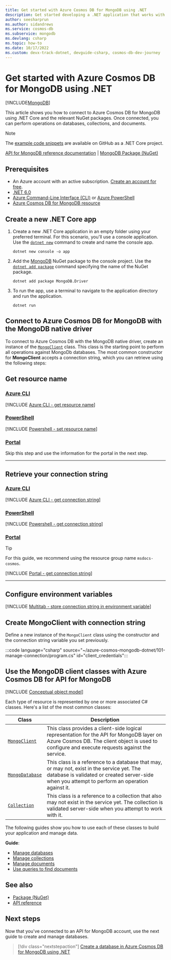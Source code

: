 ```yaml
---
title: Get started with Azure Cosmos DB for MongoDB using .NET
description: Get started developing a .NET application that works with Azure Cosmos DB for MongoDB. This article helps you learn how to set up a project and configure access to an Azure Cosmos DB for MongoDB database.
author: seesharprun
ms.author: sidandrews
ms.service: cosmos-db
ms.subservice: mongodb
ms.devlang: csharp
ms.topic: how-to
ms.date: 10/17/2022
ms.custom: devx-track-dotnet, devguide-csharp, cosmos-db-dev-journey
---
```


# Get started with Azure Cosmos DB for MongoDB using .NET

[!INCLUDE[MongoDB](../includes/appliesto-mongodb.md)]

This article shows you how to connect to Azure Cosmos DB for MongoDB using .NET Core and the relevant NuGet packages. Once connected, you can perform operations on databases, collections, and documents.

> [!NOTE]
> The [example code snippets](https://github.com/Azure-Samples/cosmos-db-mongodb-api-dotnet-samples) are available on GitHub as a .NET Core project.

[API for MongoDB reference documentation](https://docs.mongodb.com/drivers/csharp) | [MongoDB Package (NuGet)](https://www.nuget.org/packages/MongoDB.Driver)

## Prerequisites

- An Azure account with an active subscription. [Create an account for free](https://azure.microsoft.com/free).
- [.NET 6.0](https://dotnet.microsoft.com/download)
- [Azure Command-Line Interface (CLI)](/cli/azure/) or [Azure PowerShell](/powershell/azure/)
- [Azure Cosmos DB for MongoDB resource](../nosql/how-to-dotnet-create-database.md)

## Create a new .NET Core app

1. Create a new .NET Core application in an empty folder using your preferred terminal. For this scenario, you'll use a console application. Use the [``dotnet new``](/dotnet/core/tools/dotnet-new) command to create and name the console app.

    ```console
    dotnet new console -o app
    ```

2. Add the [MongoDB](https://www.nuget.org/packages/MongoDB.Driver) NuGet package to the console project. Use the [``dotnet add package``](/dotnet/core/tools/dotnet-add-package) command specifying the name of the NuGet package.

    ```console
    dotnet add package MongoDB.Driver
    ```

3. To run the app, use a terminal to navigate to the application directory and run the application.

    ```console
    dotnet run
    ```

## Connect to Azure Cosmos DB for MongoDB with the MongoDB native driver

To connect to Azure Cosmos DB with the MongoDB native driver, create an instance of the [``MongoClient``](https://mongodb.github.io/mongo-csharp-driver/2.17/apidocs/html/T_MongoDB_Driver_MongoClient.htm) class. This class is the starting point to perform all operations against MongoDb databases. The most common constructor for **MongoClient** accepts a connection string, which you can retrieve using the following steps:

## Get resource name

### [Azure CLI](#tab/azure-cli)

[!INCLUDE [Azure CLI - get resource name](./includes/azure-cli-get-resource-name.md)]

### [PowerShell](#tab/azure-powershell)

[!INCLUDE [Powershell - set resource name](./includes/powershell-set-resource-name.md)]

### [Portal](#tab/azure-portal)

Skip this step and use the information for the portal in the next step.

---

## Retrieve your connection string

### [Azure CLI](#tab/azure-cli)

[!INCLUDE [Azure CLI - get connection string](./includes/azure-cli-get-connection-string.md)]

### [PowerShell](#tab/azure-powershell)

[!INCLUDE [Powershell - get connection string](./includes/powershell-get-connection-string.md)]

### [Portal](#tab/azure-portal)

> [!TIP]
> For this guide, we recommend using the resource group name ``msdocs-cosmos``.

[!INCLUDE [Portal - get connection string](./includes/portal-get-connection-string-from-sign-in.md)]

---

## Configure environment variables

[!INCLUDE [Multitab - store connection string in environment variable](./includes/environment-variables-connection-string.md)]

## Create MongoClient with connection string

Define a new instance of the ``MongoClient`` class using the constructor and the connection string variable you set previously.

:::code language="csharp" source="~/azure-cosmos-mongodb-dotnet/101-manage-connection/program.cs" id="client_credentials":::

## Use the MongoDB client classes with Azure Cosmos DB for API for MongoDB

[!INCLUDE [Conceptual object model](./includes/conceptual-object-model.md)]

Each type of resource is represented by one or more associated C# classes. Here's a list of the most common classes:

| Class | Description |
|---|---|
|[``MongoClient``](https://mongodb.github.io/mongo-csharp-driver/2.16/apidocs/html/T_MongoDB_Driver_MongoClient.htm)|This class provides a client-side logical representation for the API for MongoDB layer on Azure Cosmos DB. The client object is used to configure and execute requests against the service.|
|[``MongoDatabase``](https://mongodb.github.io/mongo-csharp-driver/2.16/apidocs/html/T_MongoDB_Driver_MongoDatabase.htm)|This class is a reference to a database that may, or may not, exist in the service yet. The database is validated or created server-side when you attempt to perform an operation against it.|
|[``Collection``](https://mongodb.github.io/mongo-csharp-driver/2.16/apidocs/html/T_MongoDB_Driver_MongoCollection.htm)|This class is a reference to a collection that also may not exist in the service yet. The collection is validated server-side when you attempt to work with it.|

The following guides show you how to use each of these classes to build your application and manage data.

**Guide**:

- [Manage databases](how-to-dotnet-manage-databases.md)  
- [Manage collections](how-to-dotnet-manage-collections.md)
- [Manage documents](how-to-dotnet-manage-documents.md)
- [Use queries to find documents](how-to-dotnet-manage-queries.md)

## See also

- [Package (NuGet)](https://www.nuget.org/packages/Microsoft.Azure.Cosmos)
- [API reference](https://docs.mongodb.com/drivers/csharp)

## Next steps

Now that you've connected to an API for MongoDB account, use the next guide to create and manage databases.

> [!div class="nextstepaction"]
> [Create a database in Azure Cosmos DB for MongoDB using .NET](how-to-dotnet-manage-databases.md)
